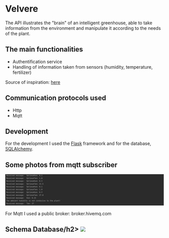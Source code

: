 # Velvere

<p>The API illustrates the "brain" of an intelligent greenhouse, able to take information from the environment and manipulate it according to the needs of the plant.</p>
<h2> The main functionalities </h2>
<ul>
	<li>Authentification service</li>
	<li>Handling of information taken from sensors (humidity, temperature, fertilizer)</li>
</ul>
<p>Source of inspiration: <a href="https://github.com/CryceTruly/bookmarker-api">here</a></p>
<h2> Communication protocols used </h2>
<ul>
	<li>Http</li>
	<li>Mqtt</li>
</ul>
<h2>Development</h2>
<p>For the development I used the <a href="https://flask.palletsprojects.com/en/2.0.x/">Flask</a> framework and for the database, <a href="https://docs.sqlalchemy.org/en/14/">SQLAlchemy</a>.</p>
<h2>Some photos from mqtt subscriber</h2>
<img src= "photos/img1.png"/>
<p>For Mqtt I used a public broker: broker.hivemq.com</p>

<h2>Schema Database/h2>
<img src = "database_schema.jpeg" />